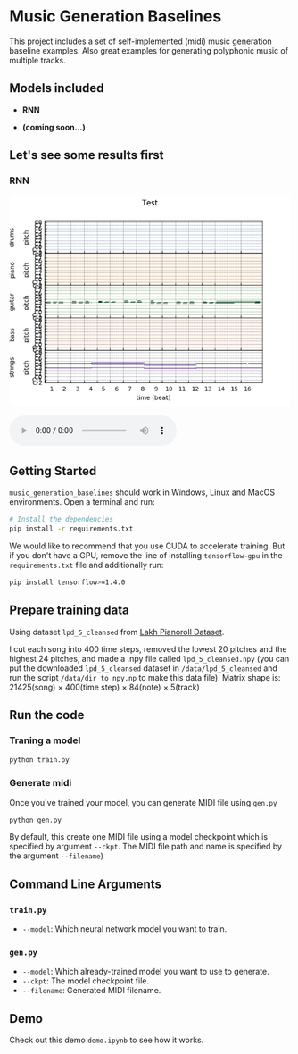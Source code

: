 # Music Generation Baselines
This project includes a set of self-implemented (midi) music generation baseline examples. Also great examples for generating polyphonic music of multiple tracks. 

## Models included

- **RNN**

- **(coming soon...)**

## Let's see some results first

### RNN

![Piano roll](https://github.com/BerylJia/music_generation_baselines/raw/master/docs/rnn_pianoroll.png)

<audio controls="controls">
 <source src="https://github.com/BerylJia/music_generation_baselines/raw/master/docs/rnn_test.mp3" type="audio/wav">

		  Your browser does not support audio.

</audio>

## Getting Started
`music_generation_baselines` should work in Windows, Linux and MacOS environments. Open a terminal and run:

```bash
# Install the dependencies
pip install -r requirements.txt
```

We would like to recommend that you use CUDA to accelerate training. But if you don't have a GPU, remove the line of installing `tensorflow-gpu` in the `requirements.txt` file and additionally run:

```bash
pip install tensorflow>=1.4.0
``` 

## Prepare training data

Using dataset `lpd_5_cleansed` from [Lakh Pianoroll Dataset](https://salu133445.github.io/lakh-pianoroll-dataset/dataset).

I cut each song into 400 time steps, removed the lowest 20 pitches and the highest 24 pitches, and made a .npy file called ``lpd_5_cleansed.npy`` (you can put the downloaded `lpd_5_cleansed` dataset in `/data/lpd_5_cleansed` and run the script `/data/dir_to_npy.np` to make this data file). Matrix shape is: 21425(song) &times; 400(time step) &times; 84(note) &times; 5(track)

## Run the code

### Traning a model

```bash
python train.py
```

### Generate midi

Once you've trained your model, you can generate MIDI file using `gen.py`

```bash
python gen.py
```

By default, this create one MIDI file using a model checkpoint which is specified by argument `--ckpt`. The MIDI file path and name is specified by the argument `--filename`)


## Command Line Arguments

### `train.py`

- `--model`: Which neural network model you want to train.

### `gen.py`

- `--model`: Which already-trained model you want to use to generate.
- `--ckpt`: The model checkpoint file.
- `--filename`: Generated MIDI filename.

## Demo

Check out this demo `demo.ipynb` to see how it works. 

 